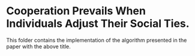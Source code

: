 # Cooperation Prevails When Individuals Adjust Their Social Ties.

This folder contains the implementation of the algorithm presented in the paper with the above title.
